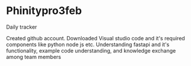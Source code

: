 # Phinitypro3feb
Daily tracker

Created github account. Downloaded Visual studio code and it's required components like python node js etc.
Understanding fastapi and it's functionality, example code understanding, and knowledge exchange among team members 
